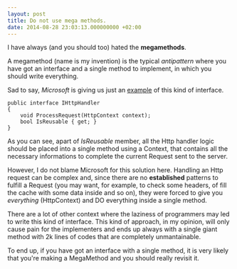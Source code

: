 ```yaml
---
layout: post
title: Do not use mega methods.
date: 2014-08-28 23:03:13.000000000 +02:00
---
```

I have always (and you should too) hated the **megamethods**.

A megamethod (name is my invention) is the typical _antipattern_ where you have got an interface and a single method to implement, in which you should write everything.

Sad to say, _Microsoft_ is giving us just an [example](http://referencesource.microsoft.com/#System.Web/xsp/system/Web/IHttpHandler.cs) of this kind of interface.


    public interface IHttpHandler 
    {
        void ProcessRequest(HttpContext context);   
        bool IsReusable { get; }
    }

As you can see, apart of *IsReusable* member, all the Http handler logic should be placed into a single method using a Context, that contains all the necessary informations to complete the current Request sent to the server.

However, I do not blame Microsoft for this solution here. Handling an Http request can be complex and, since there are no **established** patterns to fulfill a Request (you may want, for example, to check some headers, of fill the cache with some data inside and so on), they were forced to give you _everything_ (HttpContext) and DO everything inside a single method.

There are a lot of other context where the laziness of programmers may led to write this kind of interface.
This kind of approach, in my opinion, will only cause pain for the implementers and ends up always with a single giant method with 2k lines of codes that are completely unmantainable.

To end up, if you have got an interface with a single method, it is very likely that you're making a MegaMethod and you should really revisit it.
